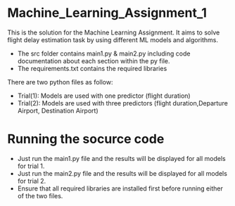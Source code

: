 # Machine_Learning_Assignment_1
This is the solution for the Machine Learning Assignment. It aims to solve flight delay estimation task by using different ML models and algorithms. 
- The src folder contains main1.py & main2.py including code documentation about each section within the py file.
- The requirements.txt contains the required libraries

There are two python files as follow:

- Trial(1): Models are used with one predictor (flight duration)
- Trial(2): Models are used with three predictors (flight duration,Departure Airport, Destination Airport)

# Running the socurce code
- Just run the main1.py file and the results will be displayed for all models for trial 1. 
- Just run the main2.py file and the results will be displayed for all models for trial 2. 
- Ensure that all required libraries are installed first before running either of the two files.
